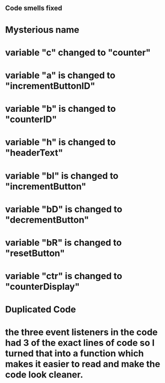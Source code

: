 ## Code smells fixed

# Mysterious name
  # variable "c" changed to "counter" 
  # variable "a" is changed to "incrementButtonID"
  # variable "b" is changed to "counterID"
  # variable "h" is changed to "headerText"
  # variable "bI" is changed to "incrementButton"
  # variable "bD" is changed to "decrementButton"
  # variable "bR" is changed to "resetButton"
  # variable "ctr" is changed to "counterDisplay"

# Duplicated Code
  # the three event listeners in the code had 3 of the exact lines of code so I turned that into a function which makes it easier to read and make the code look cleaner.
